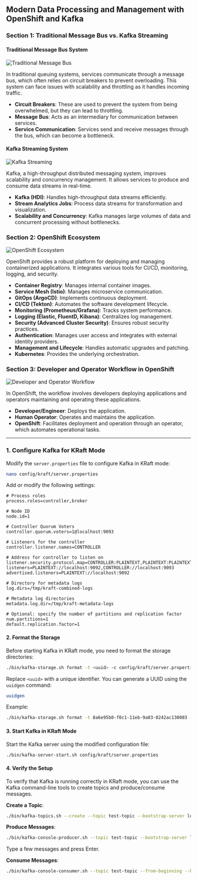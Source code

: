 
## Modern Data Processing and Management with OpenShift and Kafka


### Section 1: Traditional Message Bus vs. Kafka Streaming

#### Traditional Message Bus System
![Traditional Message Bus](1.png)

In traditional queuing systems, services communicate through a message bus, which often relies on circuit breakers to prevent overloading. This system can face issues with scalability and throttling as it handles incoming traffic.

- **Circuit Breakers**: These are used to prevent the system from being overwhelmed, but they can lead to throttling.
- **Message Bus**: Acts as an intermediary for communication between services.
- **Service Communication**: Services send and receive messages through the bus, which can become a bottleneck.

#### Kafka Streaming System
![Kafka Streaming](1.png)

Kafka, a high-throughput distributed messaging system, improves scalability and concurrency management. It allows services to produce and consume data streams in real-time.

- **Kafka (HDI)**: Handles high-throughput data streams efficiently.
- **Stream Analytics Jobs**: Process data streams for transformation and visualization.
- **Scalability and Concurrency**: Kafka manages large volumes of data and concurrent processing without bottlenecks.

### Section 2: OpenShift Ecosystem

![OpenShift Ecosystem](2.png)

OpenShift provides a robust platform for deploying and managing containerized applications. It integrates various tools for CI/CD, monitoring, logging, and security.

- **Container Registry**: Manages internal container images.
- **Service Mesh (Istio)**: Manages microservice communication.
- **GitOps (ArgoCD)**: Implements continuous deployment.
- **CI/CD (Tekton)**: Automates the software development lifecycle.
- **Monitoring (Prometheus/Grafana)**: Tracks system performance.
- **Logging (Elastic, FluentD, Kibana)**: Centralizes log management.
- **Security (Advanced Cluster Security)**: Ensures robust security practices.
- **Authentication**: Manages user access and integrates with external identity providers.
- **Management and Lifecycle**: Handles automatic upgrades and patching.
- **Kubernetes**: Provides the underlying orchestration.

### Section 3: Developer and Operator Workflow in OpenShift

![Developer and Operator Workflow](3.png)

In OpenShift, the workflow involves developers deploying applications and operators maintaining and operating these applications.

- **Developer/Engineer**: Deploys the application.
- **Human Operator**: Operates and maintains the application.
- **OpenShift**: Facilitates deployment and operation through an operator, which automates operational tasks.


------------------------------------

### 1. Configure Kafka for KRaft Mode
Modify the `server.properties` file to configure Kafka in KRaft mode:

```bash
nano config/kraft/server.properties
```

Add or modify the following settings:

```properties
# Process roles
process.roles=controller,broker

# Node ID
node.id=1

# Controller Quorum Voters
controller.quorum.voters=1@localhost:9093

# Listeners for the controller
controller.listener.names=CONTROLLER

# Address for controller to listen on
listener.security.protocol.map=CONTROLLER:PLAINTEXT,PLAINTEXT:PLAINTEXT
listeners=PLAINTEXT://localhost:9092,CONTROLLER://localhost:9093
advertised.listeners=PLAINTEXT://localhost:9092

# Directory for metadata logs
log.dirs=/tmp/kraft-combined-logs

# Metadata log directories
metadata.log.dir=/tmp/kraft-metadata-logs

# Optional: specify the number of partitions and replication factor
num.partitions=1
default.replication.factor=1
```

#### 2. Format the Storage
Before starting Kafka in KRaft mode, you need to format the storage directories:

```bash
./bin/kafka-storage.sh format -t <uuid> -c config/kraft/server.properties
```

Replace `<uuid>` with a unique identifier. You can generate a UUID using the `uuidgen` command:

```bash
uuidgen
```

Example:

```bash
./bin/kafka-storage.sh format -t 8a6e95b0-f0c1-11eb-9a03-0242ac130003 -c config/kraft/server.properties
```

#### 3. Start Kafka in KRaft Mode
Start the Kafka server using the modified configuration file:

```bash
./bin/kafka-server-start.sh config/kraft/server.properties
```

#### 4. Verify the Setup
To verify that Kafka is running correctly in KRaft mode, you can use the Kafka command-line tools to create topics and produce/consume messages.

**Create a Topic**:

```bash
./bin/kafka-topics.sh --create --topic test-topic --bootstrap-server localhost:9092 --partitions 1 --replication-factor 1
```

**Produce Messages**:

```bash
./bin/kafka-console-producer.sh --topic test-topic --bootstrap-server localhost:9092
```

Type a few messages and press Enter.

**Consume Messages**:

```bash
./bin/kafka-console-consumer.sh --topic test-topic --from-beginning --bootstrap-server localhost:9092
```

